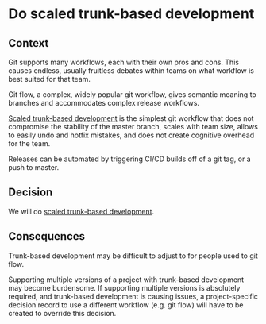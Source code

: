 # Do scaled trunk-based development

## Context
Git supports many workflows, each with their own pros and cons. This causes endless, usually fruitless debates within teams on what workflow is best suited for that team.

Git flow, a complex, widely popular git workflow, gives semantic meaning to branches and accommodates complex release workflows.

[Scaled trunk-based development](https://trunkbaseddevelopment.com/#scaled-trunk-based-development) is the simplest git workflow that does not compromise the stability of the master branch, scales with team size, allows to easily undo and hotfix mistakes, and does not create cognitive overhead for the team.

Releases can be automated by triggering CI/CD builds off of a git tag, or a push to master.

## Decision
We will do [scaled trunk-based development](https://trunkbaseddevelopment.com/#scaled-trunk-based-development).

## Consequences
Trunk-based development may be difficult to adjust to for people used to git flow.

Supporting multiple versions of a project with trunk-based development may become burdensome. If supporting multiple versions is absolutely required, and trunk-based development is causing issues, a project-specific decision record to use a different workflow (e.g. git flow) will have to be created to override this decision.
